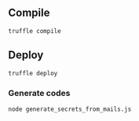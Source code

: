 ## Compile

`truffle compile`

## Deploy

`truffle deploy`

### Generate codes

`node generate_secrets_from_mails.js
`
